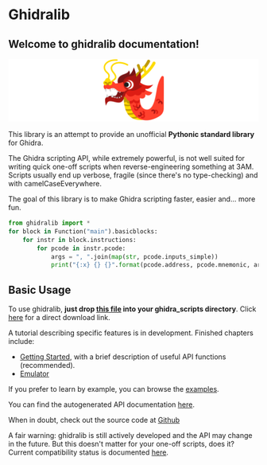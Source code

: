 # Ghidralib

## Welcome to ghidralib documentation!

![](dragon1.png)

This library is an attempt to provide an unofficial **Pythonic standard library** for Ghidra.

The Ghidra scripting API, while extremely powerful, is not well suited for writing
quick one-off scripts when reverse-engineering something at 3AM. Scripts usually
end up verbose, fragile (since there's no type-checking) and with camelCaseEverywhere.

The goal of this library is to make Ghidra scripting faster, easier and... more fun.

```python
from ghidralib import *
for block in Function("main").basicblocks:
    for instr in block.instructions:
        for pcode in instr.pcode:
            args = ", ".join(map(str, pcode.inputs_simple))
            print("{:x} {} {}".format(pcode.address, pcode.mnemonic, args))
```

## Basic Usage

To use ghidralib, **just drop [this file](https://github.com/msm-code/ghidralib/blob/master/ghidralib.py) into your ghidra_scripts directory**.
Click [here](https://raw.githubusercontent.com/msm-code/ghidralib/refs/heads/master/ghidralib.py)
for a direct download link.

A tutorial describing specific features is in development. Finished chapters include:

* [Getting Started](./getting_started.md), with a brief description of useful API functions (recommended).
* [Emulator](https://msm-code.github.io/ghidralib/emulator/)

If you prefer to learn by example, you can browse the [examples](https://github.com/msm-code/ghidralib/tree/master/examples).

You can find the autogenerated API documentation [here](./reference.md).

When in doubt, check out the source code at [Github](https://github.com/msm-code/ghidralib)

A fair warning: ghidralib is still actively developed and the API may change
in the future. But this doesn't matter for your one-off scripts, does it?
Current compatibility status is documented [here](./compatibility.md).
